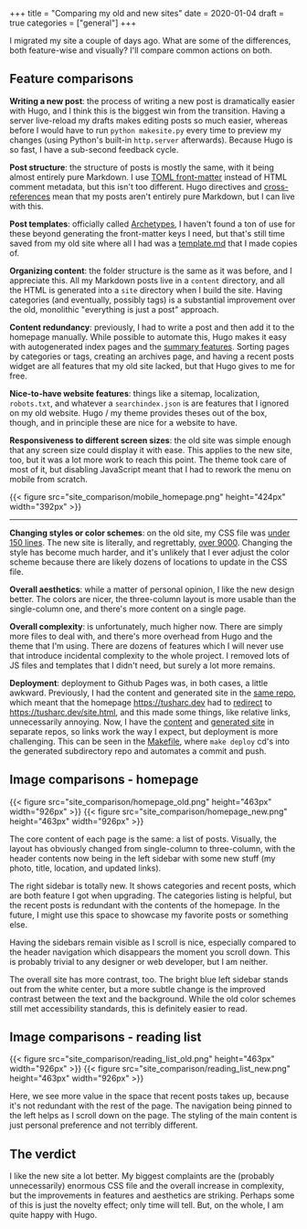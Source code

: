 +++
title = "Comparing my old and new sites"
date = 2020-01-04
draft = true
categories = ["general"]
+++

I migrated my site a couple of days ago. What are some of the differences, both feature-wise and visually? I'll compare common actions on both.

<!--more-->

## Feature comparisons

**Writing a new post**: the process of writing a new post is dramatically easier with Hugo, and I think this is the biggest win from the transition. Having a server live-reload my drafts makes editing posts so much easier, whereas before I would have to run `python makesite.py` every time to preview my changes (using Python's built-in `http.server` afterwards). Because Hugo is so fast, I have a sub-second feedback cycle.

**Post structure**: the structure of posts is mostly the same, with it being almost entirely pure Markdown. I use [TOML front-matter](https://gohugo.io/content-management/front-matter/) instead of HTML comment metadata, but this isn't too different. Hugo directives and [cross-references](https://gohugo.io/content-management/cross-references/) mean that my posts aren't entirely pure Markdown, but I can live with this.

**Post templates**: officially called [Archetypes](https://gohugo.io/content-management/archetypes/), I haven't found a ton of use for these beyond generating the front-matter keys I need, but that's still time saved from my old site where all I had was a [template.md](https://github.com/tuchandra/sitev1/blob/master/content/papers/template.md) that I made copies of.

**Organizing content**: the folder structure is the same as it was before, and I appreciate this. All my Markdown posts live in a `content` directory, and all the HTML is generated into a `site` directory when I build the site. Having categories (and eventually, possibly tags) is a substantial improvement over the old, monolithic "everything is just a post" approach.

**Content redundancy**: previously, I had to write a post and then add it to the homepage manually. While possible to automate this, Hugo makes it easy with autogenerated index pages and the [summary features](https://gohugo.io/content-management/summaries/). Sorting pages by categories or tags, creating an archives page, and having a recent posts widget are all features that my old site lacked, but that Hugo gives to me for free.

**Nice-to-have website features**: things like a sitemap, localization, `robots.txt`, and whatever a `searchindex.json` is are features that I ignored on my old website. Hugo / my theme provides theses out of the box, though, and in principle these are nice for a website to have.

**Responsiveness to different screen sizes**: the old site was simple enough that any screen size could display it with ease. This applies to the new site, too, but it was a lot more work to reach this point. The theme took care of most of it, but disabling JavaScript meant that I had to rework the menu on mobile from scratch.

{{< figure src="site_comparison/mobile_homepage.png" height="424px" width="392px" >}}

** **

**Changing styles or color schemes**: on the old site, my CSS file was [under 150 lines](https://github.com/tuchandra/sitev1/blob/master/static/style.css). The new site is literally, and regrettably, [over 9000](https://github.com/tuchandra/sitev2-theme/blob/master/static/css/style.css). Changing the style has become much harder, and it's unlikely that I ever adjust the color scheme because there are likely dozens of locations to update in the CSS file.

**Overall aesthetics**: while a matter of personal opinion, I like the new design better. The colors are nicer, the three-column layout is more usable than the single-column one, and there's more content on a single page.

**Overall complexity**: is unfortunately, much higher now. There are simply more files to deal with, and there's more overhead from Hugo and the theme that I'm using. There are dozens of features which I will never use that introduce incidental complexity to the whole project. I removed lots of JS files and templates that I didn't need, but surely a lot more remains.

**Deployment**: deployment to Github Pages was, in both cases, a little awkward. Previously, I had the content and generated site in the [same repo](https://github.com/tuchandra/sitev1), which meant that the homepage https://tusharc.dev had to [redirect](https://github.com/tuchandra/sitev1/blob/master/index.html) to https://tusharc.dev/site.html, and this made some things, like relative links, unnecessarily annoying. Now, I have the [content](https://github.com/tuchandra/sitev2) and [generated site](https://github.com/tuchandra/tuchandra.github.io) in separate repos, so links work the way I expect, but deployment is more challenging. This can be seen in the [Makefile](https://github.com/tuchandra/sitev2/blob/master/Makefile), where `make deploy` cd's into the generated subdirectory repo and automates a commit and push.


## Image comparisons - homepage

{{< figure src="site_comparison/homepage_old.png" height="463px" width="926px" >}}
{{< figure src="site_comparison/homepage_new.png" height="463px" width="926px" >}}

The core content of each page is the same: a list of posts. Visually, the layout has obviously changed from single-column to three-column, with the header contents now being in the left sidebar with some new stuff (my photo, title, location, and updated links).

The right sidebar is totally new. It shows categories and recent posts, which are both feature I got when upgrading. The categories listing is helpful, but the recent posts is redundant with the contents of the homepage. In the future, I might use this space to showcase my favorite posts or something else.

Having the sidebars remain visible as I scroll is nice, especially compared to the header navigation which disappears the moment you scroll down. This is probably trivial to any designer or web developer, but I am neither.

The overall site has more contrast, too. The bright blue left sidebar stands out from the white center, but a more subtle change is the improved contrast between the text and the background. While the old color schemes still met accessibility standards, this is definitely easier to read.

## Image comparisons - reading list

{{< figure src="site_comparison/reading_list_old.png" height="463px" width="926px" >}}
{{< figure src="site_comparison/reading_list_new.png" height="463px" width="926px" >}}

Here, we see more value in the space that recent posts takes up, because it's not redundant with the rest of the page. The navigation being pinned to the left helps as I scroll down on the page. The styling of the main content is just personal preference and not terribly different.

## The verdict
I like the new site a lot better. My biggest complaints are the (probably unnecessarily) enormous CSS file and the overall increase in complexity, but the improvements in features and aesthetics are striking. Perhaps some of this is just the novelty effect; only time will tell. But, on the whole, I am quite happy with Hugo.
